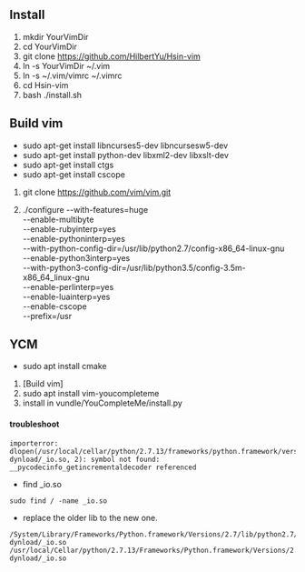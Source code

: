 ## Install ##

1. mkdir YourVimDir
2. cd YourVimDir
3. git clone https://github.com/HilbertYu/Hsin-vim
4. ln -s YourVimDir ~/.vim
5. ln -s ~/.vim/vimrc ~/.vimrc
6. cd Hsin-vim
7. bash ./install.sh


## Build vim ##
* sudo apt-get install libncurses5-dev libncursesw5-dev
* sudo apt-get install python-dev libxml2-dev libxslt-dev
* sudo apt-get install ctgs
* sudo apt-get install cscope

1. git clone https://github.com/vim/vim.git

2. ./configure --with-features=huge \
--enable-multibyte \
--enable-rubyinterp=yes \
--enable-pythoninterp=yes \
--with-python-config-dir=/usr/lib/python2.7/config-x86_64-linux-gnu \
--enable-python3interp=yes \
--with-python3-config-dir=/usr/lib/python3.5/config-3.5m-x86_64_linux-gnu \
--enable-perlinterp=yes \
--enable-luainterp=yes \
--enable-cscope \
--prefix=/usr



## YCM ##
* sudo apt install cmake

1. [Build vim]
2. sudo apt install vim-youcompleteme
3. install in vundle/YouCompleteMe/install.py

#### troubleshoot ####
```
importerror: dlopen(/usr/local/cellar/python/2.7.13/frameworks/python.framework/versions/2.7/lib/python2.7/lib-dynload/_io.so, 2): symbol not found: __pycodecinfo_getincrementaldecoder referenced
```

* find _io.so

```
sudo find / -name _io.so
```
* replace the older lib to the new one.

```
/System/Library/Frameworks/Python.framework/Versions/2.7/lib/python2.7/lib-dynload/_io.so /usr/local/Cellar/python/2.7.13/Frameworks/Python.framework/Versions/2.7/lib/python2.7/lib-dynload/_io.so
```


